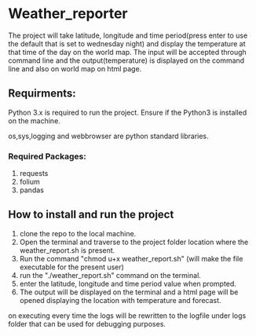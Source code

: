 # Weather_reporter

The project will take latitude, longitude and time period(press enter to use the default that is set to wednesday night) and display the temperature at that time of the day on the world map.
The input will be accepted through command line and the output(temperature) is displayed on the command line and also on world map on html page.

## Requirments:

Python 3.x is required to run the project. Ensure if the Python3 is installed on the machine.

os,sys,logging and webbrowser are python standard libraries.

### Required Packages:

1) requests
2) folium
3) pandas

## How to install and run the project

1) clone the repo to the local machine.
2) Open the terminal and traverse to the project folder location where the weather_report.sh is present.
3) Run the command "chmod u+x weather_report.sh" (will make the file executable for the present user)
4) run the "./weather_report.sh" command on the terminal.
5) enter the latitude, longitude and time period value when prompted.
6) The output will be displayed on the terminal and a html page will be opened displaying the location with temperature and forecast.



on executing every time the logs will be rewritten to the logfile under logs folder that can be used for debugging purposes.
